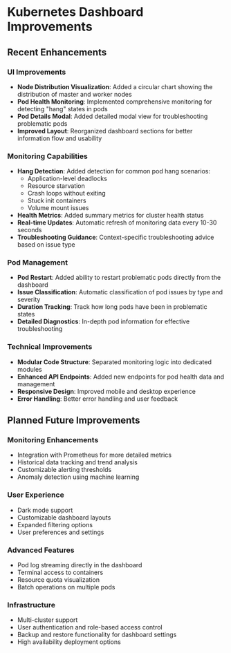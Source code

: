 # Kubernetes Dashboard Improvements

## Recent Enhancements

### UI Improvements
- **Node Distribution Visualization**: Added a circular chart showing the distribution of master and worker nodes
- **Pod Health Monitoring**: Implemented comprehensive monitoring for detecting "hang" states in pods
- **Pod Details Modal**: Added detailed modal view for troubleshooting problematic pods
- **Improved Layout**: Reorganized dashboard sections for better information flow and usability

### Monitoring Capabilities
- **Hang Detection**: Added detection for common pod hang scenarios:
  - Application-level deadlocks
  - Resource starvation
  - Crash loops without exiting
  - Stuck init containers
  - Volume mount issues
- **Health Metrics**: Added summary metrics for cluster health status
- **Real-time Updates**: Automatic refresh of monitoring data every 10-30 seconds
- **Troubleshooting Guidance**: Context-specific troubleshooting advice based on issue type

### Pod Management
- **Pod Restart**: Added ability to restart problematic pods directly from the dashboard
- **Issue Classification**: Automatic classification of pod issues by type and severity
- **Duration Tracking**: Track how long pods have been in problematic states
- **Detailed Diagnostics**: In-depth pod information for effective troubleshooting

### Technical Improvements
- **Modular Code Structure**: Separated monitoring logic into dedicated modules
- **Enhanced API Endpoints**: Added new endpoints for pod health data and management
- **Responsive Design**: Improved mobile and desktop experience
- **Error Handling**: Better error handling and user feedback

## Planned Future Improvements

### Monitoring Enhancements
- Integration with Prometheus for more detailed metrics
- Historical data tracking and trend analysis
- Customizable alerting thresholds
- Anomaly detection using machine learning

### User Experience
- Dark mode support
- Customizable dashboard layouts
- Expanded filtering options
- User preferences and settings

### Advanced Features
- Pod log streaming directly in the dashboard
- Terminal access to containers
- Resource quota visualization
- Batch operations on multiple pods

### Infrastructure
- Multi-cluster support
- User authentication and role-based access control
- Backup and restore functionality for dashboard settings
- High availability deployment options
